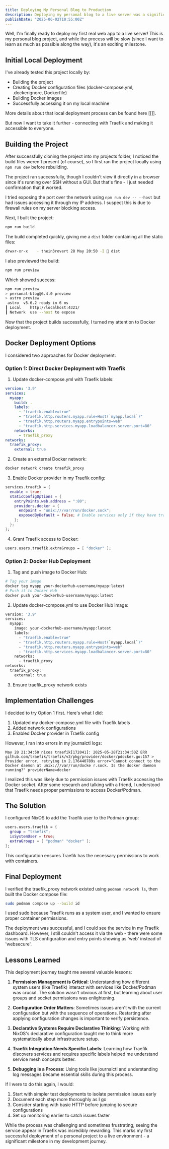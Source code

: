 ```yaml
---
title: Deploying My Personal Blog to Production
description: Deploying my personal blog to a live server was a significant milestone. This note outlines the journey from local testing to Docker and Traefik integration, highlighting challenges, solutions, and key lessons learned in the process
publishDate: "2025-06-02T10:55:00Z"
---
```


Well, I'm finally ready to deploy my first real web app to a live server! This is my personal blog project, and while the process will be slow (since I want to learn as much as possible along the way), it's an exciting milestone.

## Initial Local Deployment

I've already tested this project locally by:
- Building the project
- Creating Docker configuration files (docker-compose.yml, .dockerignore, Dockerfile)
- Building Docker images
- Successfully accessing it on my local machine

More details about that local deployment process can be found here [[]].

But now I want to take it further - connecting with Traefik and making it accessible to everyone.

## Building the Project

After successfully cloning the project into my projects folder, I noticed the build files weren't present (of course), so I first ran the project locally using `npm run dev` before rebuilding.

The project ran successfully, though I couldn't view it directly in a browser since it's running over SSH without a GUI. But that's fine - I just needed confirmation that it worked.

I tried exposing the port over the network using `npm run dev -- --host` but had issues accessing it through my IP address. I suspect this is due to firewall rules on my server blocking access.

Next, I built the project:

```sh
npm run build
```

The build completed quickly, giving me a `dist` folder containing all the static files:

```sh
drwxr-xr-x    - thein3rovert 28 May 20:50 -I  dist
```

I also previewed the build:

```sh
npm run preview
```

Which showed success:

```sh
npm run preview
> personal-blog@6.4.0 preview
> astro preview
 astro  v5.6.2 ready in 6 ms
┃ Local    http://localhost:4321/
┃ Network  use --host to expose
```

Now that the project builds successfully, I turned my attention to Docker deployment.

## Docker Deployment Options

I considered two approaches for Docker deployment:

### Option 1: Direct Docker Deployment with Traefik

1. Update docker-compose.yml with Traefik labels:
```yml
version: '3.9'
services:
  myapp:
    build: .
    labels:
      - "traefik.enable=true"
      - "traefik.http.routers.myapp.rule=Host(`myapp.local`)"
      - "traefik.http.routers.myapp.entrypoints=web"
      - "traefik.http.services.myapp.loadbalancer.server.port=80"
    networks:
      - traefik_proxy
networks:
  traefik_proxy:
    external: true
```

2. Create an external Docker network:
```sh
docker network create traefik_proxy
```

3. Enable Docker provider in my Traefik config:
```nix
services.traefik = {
  enable = true;
  staticConfigOptions = {
    entryPoints.web.address = ":80";
    providers.docker = {
      endpoint = "unix:///var/run/docker.sock";
      exposedByDefault = false; # Enable services only if they have traefik.enable=true
    };
  };
};
```

4. Grant Traefik access to Docker:
```nix
users.users.traefik.extraGroups = [ "docker" ];
```

### Option 2: Docker Hub Deployment

1. Tag and push image to Docker Hub:
```sh
# Tag your image
docker tag myapp your-dockerhub-username/myapp:latest
# Push it to Docker Hub
docker push your-dockerhub-username/myapp:latest
```

2. Update docker-compose.yml to use Docker Hub image:
```sh
version: '3.9'
services:
  myapp:
    image: your-dockerhub-username/myapp:latest
    labels:
      - "traefik.enable=true"
      - "traefik.http.routers.myapp.rule=Host(`myapp.local`)"
      - "traefik.http.routers.myapp.entrypoints=web"
      - "traefik.http.services.myapp.loadbalancer.server.port=80"
    networks:
      - traefik_proxy
networks:
  traefik_proxy:
    external: true
 ```

3. Ensure traefik_proxy network exists

## Implementation Challenges

I decided to try Option 1 first. Here's what I did:

1. Updated my docker-compose.yml file with Traefik labels
2. Added network configurations
3. Enabled Docker provider in Traefik config

However, I ran into errors in my journalctl logs:
```
May 28 21:34:50 nixos traefik[172041]: 2025-05-28T21:34:50Z ERR github.com/traefik/traefik/v3/pkg/provider/docker/pdocker.go:157 > Provider error, retrying in 2.176440789s error="Cannot connect to the Docker daemon at unix:///var/run/docke r.sock. Is the docker daemon running?" providerName=docker
```

I realized this was likely due to permission issues with Traefik accessing the Docker socket. After some research and talking with a friend, I understood that Traefik needs proper permissions to access Docker/Podman.

## The Solution

I configured NixOS to add the Traefik user to the Podman group:

```nix
users.users.traefik = {
  group = "traefik";
  isSystemUser = true;
  extraGroups = [ "podman" "docker" ];
};
```

This configuration ensures Traefik has the necessary permissions to work with containers.

## Final Deployment

I verified the traefik_proxy network existed using `podman network ls`, then built the Docker compose file:

```sh
sudo podman compose up --build id
```

I used sudo because Traefik runs as a system user, and I wanted to ensure proper container permissions.

The deployment was successful, and I could see the service in my Traefik dashboard. However, I still couldn't access it via the web - there were some issues with TLS configuration and entry points showing as 'web' instead of 'websecure'.

## Lessons Learned

This deployment journey taught me several valuable lessons:

1. **Permission Management is Critical**: Understanding how different system users (like Traefik) interact with services like Docker/Podman was crucial. The solution wasn't obvious at first, but learning about user groups and socket permissions was enlightening.

2. **Configuration Order Matters**: Sometimes issues aren't with the current configuration but with the sequence of operations. Restarting after applying configuration changes is important to verify persistence.

3. **Declarative Systems Require Declarative Thinking**: Working with NixOS's declarative configuration taught me to think more systematically about infrastructure setup.

4. **Traefik Integration Needs Specific Labels**: Learning how Traefik discovers services and requires specific labels helped me understand service mesh concepts better.

5. **Debugging is a Process**: Using tools like journalctl and understanding log messages became essential skills during this process.

If I were to do this again, I would:

1. Start with simpler test deployments to isolate permission issues early
2. Document each step more thoroughly as I go
3. Consider starting with basic HTTP before jumping to secure configurations
4. Set up monitoring earlier to catch issues faster

While the process was challenging and sometimes frustrating, seeing the service appear in Traefik was incredibly rewarding. This marks my first successful deployment of a personal project to a live environment - a significant milestone in my development journey.
